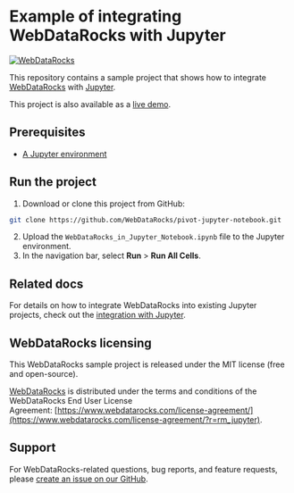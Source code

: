 # Example of integrating WebDataRocks with Jupyter
[![WebDataRocks](https://cdn.webdatarocks.com/readmes/jupyter.png)](https://www.webdatarocks.com/?r=rm_jupyter)

This repository contains a sample project that shows how to integrate [WebDataRocks](https://www.webdatarocks.com/?r=rm_jupyter) with [Jupyter](https://jupyter.org/).

This project is also available as a [live demo](https://nbviewer.jupyter.org/github/WebDataRocks/pivot-jupyter-notebook/blob/master/WebDataRocks_in_Jupyter_Notebook.ipynb).

## Prerequisites

- [A Jupyter environment](https://docs.jupyter.org/en/latest/start/index.html)

## Run the project
1. Download or clone this project from GitHub:
```bash
git clone https://github.com/WebDataRocks/pivot-jupyter-notebook.git
```
2. Upload the `WebDataRocks_in_Jupyter_Notebook.ipynb` file to the Jupyter environment.
3. In the navigation bar, select **Run** > **Run All Cells**.

## Related docs

For details on how to integrate WebDataRocks into existing Jupyter projects, check out the [integration with Jupyter](https://www.webdatarocks.com/doc/integration-with-jupyter-notebook/?r=rm_jupyter).

## WebDataRocks licensing

This WebDataRocks sample project is released under the MIT license (free and open-source).

[WebDataRocks](https://www.webdatarocks.com/?r=rm_jupyter) is distributed under the terms and conditions of the WebDataRocks End User License Agreement: [https://www.webdatarocks.com/license-agreement/](https://www.webdatarocks.com/license-agreement/?r=rm_jupyter).

## Support

For WebDataRocks-related questions, bug reports, and feature requests, please [create an issue on our GitHub](https://github.com/WebDataRocks/web-pivot-table/issues).
